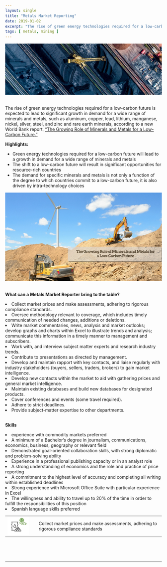 ```yaml
---
layout: single
title: "Metals Market Reporting"
date: 2019-01-02
excerpt: "The rise of green energy technologies required for a low-carbon future is expected to lead to significant growth in demand for a wide range of minerals and metals..."
tags: [ metals, mining ]
--- 
```


<div>
<center><img src="/assets/images/aerial-mining.jpg"></center>
</div>

<br>

The rise of green energy technologies required for a low-carbon future is expected to lead to significant growth in demand for a wide range of minerals and metals, such as aluminum, copper, lead, lithium, manganese, nickel, silver, steel, and zinc and rare earth minerals, according to a new World Bank report, <a href="http://documents.worldbank.org/curated/en/207371500386458722/The-Growing-Role-of-Minerals-and-Metals-for-a-Low-Carbon-Future">“The Growing Role of Minerals and Metals for a Low-Carbon Future.” </a>

<b>Highlights:</b>

<ul>
	<li>Green energy technologies required for a low-carbon future will lead to a growth in demand for a wide range of minerals and metals</li>
	<li>The shift to a low-carbon future will result in significant opportunities for resource-rich countries</li>
	<li>The demand for specific minerals and metals is not only a function of the degree to which countries commit to a low-carbon future, it is also driven by intra-technology choices</li>
</ul>

<center><img src="/assets/images/mining-low-carbon.jpg"></center>  


<br>

<b>What can a Metals Market Reporter bring to the table?</b>

  <li>Collect market prices and make assessments, adhering to rigorous compliance standards.</li>
  <li>Oversee methodology relevant to coverage, which includes timely communication of needed changes, additions or deletions.</li>
  <li>Write market commentaries, news, analysis and market outlooks; develop graphs and charts within Excel to illustrate trends and analysis; communicate this information in a timely manner to management and subscribers.</li>
  <li>Work with, and interview subject matter experts and research industry trends.</li>
  <li>Contribute to presentations as directed by management.</li>
  <li>Develop and maintain rapport with key contacts, and liaise regularly with industry stakeholders (buyers, sellers, traders, brokers) to gain market intelligence.
  <li>Develop new contacts within the market to aid with gathering prices and general market intelligence.</li>
  <li>Maintain existing databases and build new databases for designated products.</li>
  <li>Cover conferences and events (some travel required).</li>
  <li>Adhere to strict deadlines.</li>
  <li>Provide subject-matter expertise to other departments.</li>
 
<br>

<b>Skills</b>

  <li>experience with commodity markets preferred</li>
  <li>A minimum of a Bachelor’s degree in journalism, communications, economics, business, geography or relevant field</li>
  <li>Demonstrated goal-oriented collaboration skills, with strong diplomatic and problem-solving ability</li>
  <li>Experience in a professional publishing capacity or in an analyst role</li>
  <li>A strong understanding of economics and the role and practice of price reporting</li>
  <li>A commitment to the highest level of accuracy and completing all writing within established deadlines</li>
  <li>Strong experience with Microsoft Office Suite with particular experience in Excel</li>
  <li>The willingness and ability to travel up to 20% of the time in order to fulfill the responsibilities of this position</li>
  <li>Spanish language skills preferred</li>


<style>

table {
  border: 0;
  width:100%;
  /*font-size: 1em;*/
}

th, td {
  border: 0;
  /*width: 33%;*/
}


</style>



<table>
  <tr>
    <td width="20%"><img src="/assets/images/icon-mining-commodity-pricing.JPG" width="80%"></td>
    <td>Collect market prices and make assessments, adhering to rigorous compliance standards</td>
  </tr>
</table>



<br>
<br>
<br> 


----